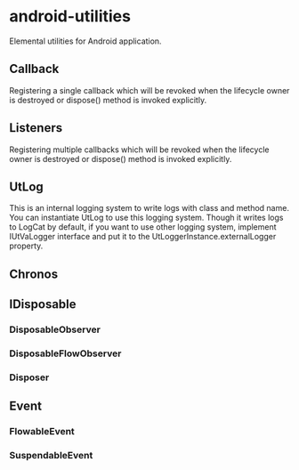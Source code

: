 # android-utilities
Elemental utilities for Android application.

## Callback

  Registering a single callback which will be revoked when the lifecycle owner is destroyed or dispose() method is invoked explicitly.

## Listeners

  Registering multiple callbacks which will be revoked when the lifecycle owner is destroyed or dispose() method is invoked explicitly.

## UtLog

  This is an internal logging system to write logs with class and method name.
  You can instantiate UtLog to use this logging system.
  Though it writes logs to LogCat by default, if you want to use other logging system, implement IUtVaLogger interface and put it to the UtLoggerInstance.externalLogger property.

## Chronos

## IDisposable

### DisposableObserver
### DisposableFlowObserver
### Disposer

## Event
### FlowableEvent
### SuspendableEvent
### 

